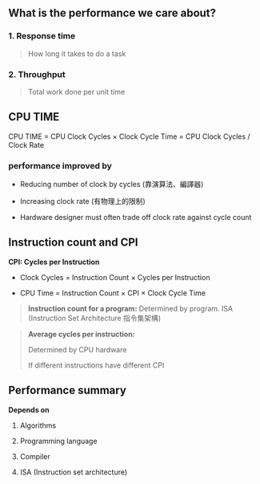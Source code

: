 ## What is the performance we care about?

### 1. Response time

> How long it takes to do a task

### 2. Throughput

> Total work done per unit time

## CPU TIME

CPU TIME =  CPU Clock Cycles × Clock Cycle Time = CPU Clock Cycles / Clock Rate

### performance improved by

+ Reducing number of clock by cycles (靠演算法、編譯器)

+ Increasing clock rate (有物理上的限制)

+ Hardware designer must often trade off clock rate against cycle count

## Instruction count and CPI

**CPI: Cycles per Instruction**

+ Clock Cycles = Instruction Count × Cycles per Instruction

+ CPU Time = Instruction Count × CPI × Clock Cycle Time

> **Instruction count for a program:**
> Determined by program. ISA (Instruction Set Architecture 指令集架構)

> **Average cycles per instruction:**
> 
> Determined by CPU hardware
> 
> If different instructions have different CPI

## Performance summary

**Depends on**

1. Algorithms

2. Programming language

3. Compiler

4. ISA (Instruction set architecture)
